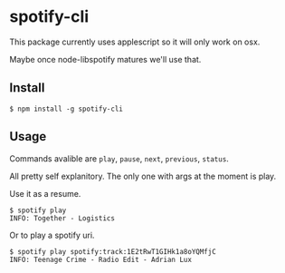 spotify-cli
===========

This package currently uses applescript so it will only work on osx.

Maybe once node-libspotify matures we'll use that.

Install
-------

```
$ npm install -g spotify-cli
```

Usage
-----

Commands avalible are `play`, `pause`, `next`, `previous`, `status`.

All pretty self explanitory. The only one with args at the moment is play.

Use it as a resume.

```
$ spotify play
INFO: Together - Logistics
```

Or to play a spotify uri.

```
$ spotify play spotify:track:1E2tRwT1GIHk1a8oYQMfjC
INFO: Teenage Crime - Radio Edit - Adrian Lux
```
